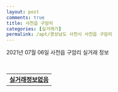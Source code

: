 ```yaml
---
layout: post
comments: true
title: 사천읍 구암리
categories: [실거래가]
permalink: /apt/경상남도 사천시 사천읍 구암리
---
```


2021년 07월 06일 사천읍 구암리 실거래 정보

<script type="text/javascript">
  google.charts.load('current', {'packages':['corechart']});
  google.charts.setOnLoadCallback(drawChart);

  function drawChart() {
    var data = google.visualization.arrayToDataTable([['거래일', '매매', '전월세', '전매'], ['20-07', 3, 4, 0], ['20-08', 2, 8, 0], ['20-09', 1, 1, 0], ['20-10', 3, 6, 0], ['20-11', 6, 4, 0], ['20-12', 5, 2, 0], ['21-01', 5, 7, 0], ['21-02', 8, 3, 0], ['21-03', 3, 4, 0], ['21-04', 13, 1, 0], ['21-05', 5, 7, 0], ['21-06', 6, 2, 0]]);

    var options = {
      title: '최근 유형별 거래량 추이',
      legend: { position: 'bottom' }
    };

    var chart = new google.visualization.LineChart(document.getElementById('columnchart_material'));
    chart.draw(data, (options));
  }
</script>

<div id="columnchart_material" style="width: 95%; margin-left: -35px; display: block"></div>
<br>
<table>
  <tr>
    <td colspan="4" style="font-weight: bold;"><a href="https://search.naver.com/search.naver?query=사천읍 구암리 실거래정보없음">실거래정보없음</a></td>
  </tr>
    
</table>
    